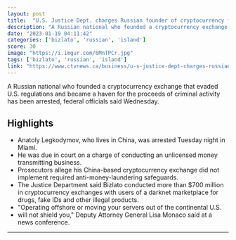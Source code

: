 ```yaml
---
layout: post
title:  "U.S. Justice Dept. charges Russian founder of cryptocurrency firm"
description: "A Russian national who founded a cryptocurrency exchange that evaded U.S. regulations and became a haven for the proceeds of criminal activity has been arrested, federal officials said Wednesday."
date: "2023-01-19 04:11:42"
categories: ['bizlato', 'russian', 'island']
score: 30
image: "https://i.imgur.com/6MnTPCr.jpg"
tags: ['bizlato', 'russian', 'island']
link: "https://www.ctvnews.ca/business/u-s-justice-dept-charges-russian-founder-of-cryptocurrency-firm-1.6235965"
---
```


A Russian national who founded a cryptocurrency exchange that evaded U.S. regulations and became a haven for the proceeds of criminal activity has been arrested, federal officials said Wednesday.

## Highlights

- Anatoly Legkodymov, who lives in China, was arrested Tuesday night in Miami.
- He was due in court on a charge of conducting an unlicensed money transmitting business.
- Prosecutors allege his China-based cryptocurrency exchange did not implement required anti-money-laundering safeguards.
- The Justice Department said Bizlato conducted more than $700 million in cryptocurrency exchanges with users of a darknet marketplace for drugs, fake IDs and other illegal products.
- "Operating offshore or moving your servers out of the continental U.S.
- will not shield you," Deputy Attorney General Lisa Monaco said at a news conference.

---
